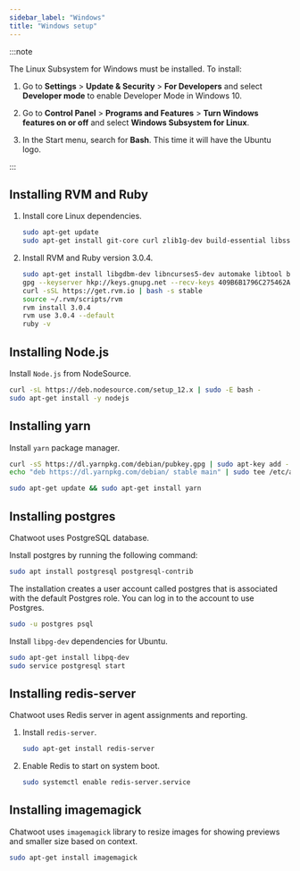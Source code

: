 ```yaml
---
sidebar_label: "Windows"
title: "Windows setup"
---
```


:::note

The Linux Subsystem for Windows must be installed. To install:

1. Go to **Settings** > **Update & Security** > **For Developers** and select **Developer mode** to enable Developer Mode in Windows 10.

2. Go to **Control Panel** > **Programs and Features** > **Turn Windows features on or off** and select **Windows Subsystem for Linux**.

3. In the Start menu, search for **Bash**. This time it will have the Ubuntu logo.

:::

## Installing RVM and Ruby

1. Install core Linux dependencies.

   ```bash
   sudo apt-get update
   sudo apt-get install git-core curl zlib1g-dev build-essential libssl-dev libreadline-dev libyaml-dev libsqlite3-dev sqlite3 libxml2-dev libxslt1-dev libcurl4-openssl-dev software-properties-common libffi-dev
   ```

2. Install RVM and Ruby version 3.0.4.

    ```bash
    sudo apt-get install libgdbm-dev libncurses5-dev automake libtool bison libffi-dev
    gpg --keyserver hkp://keys.gnupg.net --recv-keys 409B6B1796C275462A1703113804BB82D39DC0E3 7D2BAF1CF37B13E2069D6956105BD0E739499BDB
    curl -sSL https://get.rvm.io | bash -s stable
    source ~/.rvm/scripts/rvm
    rvm install 3.0.4
    rvm use 3.0.4 --default
    ruby -v
    ```

## Installing Node.js

Install `Node.js` from NodeSource.

```bash
curl -sL https://deb.nodesource.com/setup_12.x | sudo -E bash -
sudo apt-get install -y nodejs
```

## Installing yarn

Install `yarn` package manager.

```bash
curl -sS https://dl.yarnpkg.com/debian/pubkey.gpg | sudo apt-key add -
echo "deb https://dl.yarnpkg.com/debian/ stable main" | sudo tee /etc/apt/sources.list.d/yarn.list
```

```bash
sudo apt-get update && sudo apt-get install yarn
```

## Installing postgres

Chatwoot uses PostgreSQL database.

Install postgres by running the following command:

```bash
sudo apt install postgresql postgresql-contrib
```

The installation creates a user account called postgres that is associated with the default Postgres role. You can log in to the account to use Postgres.

```bash
sudo -u postgres psql
```

Install `libpg-dev` dependencies for Ubuntu.

```bash
sudo apt-get install libpq-dev
sudo service postgresql start
```

## Installing redis-server

Chatwoot uses Redis server in agent assignments and reporting.

1. Install `redis-server`.

   ```bash
   sudo apt-get install redis-server
   ```

2. Enable Redis to start on system boot.

   ```bash
   sudo systemctl enable redis-server.service
   ```

## Installing imagemagick

Chatwoot uses `imagemagick` library to resize images for showing previews and smaller size based on context.

```bash
sudo apt-get install imagemagick
```
